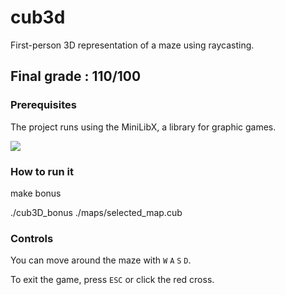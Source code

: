 # cub3d

First-person 3D representation of a maze using raycasting.

## Final grade : 110/100

### Prerequisites

The project runs using the MiniLibX, a library for graphic games.

![](https://s2.gifyu.com/images/ezgif-1-b18723cb87.gif)

### How to run it

make bonus

./cub3D_bonus ./maps/selected_map.cub

### Controls

You can move around the maze with ``W`` ``A`` ``S`` ``D``.

To exit the game, press ``ESC`` or click the red cross.
